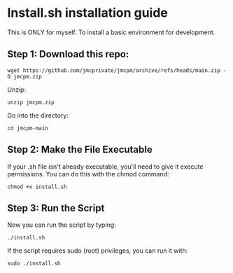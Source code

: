 # Install.sh installation guide
This is ONLY for myself. To install a basic environment for development. 

## Step 1: Download this repo:

`wget https://github.com/jmcprivate/jmcpm/archive/refs/heads/main.zip -O jmcpm.zip`

Unzip:

`unzip jmcpm.zip`

Go into the directory:

`cd jmcpm-main`


## Step 2: Make the File Executable

If your .sh file isn't already executable, you'll need to give it execute permissions. You can do this with the chmod command:


`chmod +x install.sh`


## Step 3: Run the Script

Now you can run the script by typing:

`./install.sh`

If the script requires sudo (root) privileges, you can run it with:

`sudo ./install.sh`

